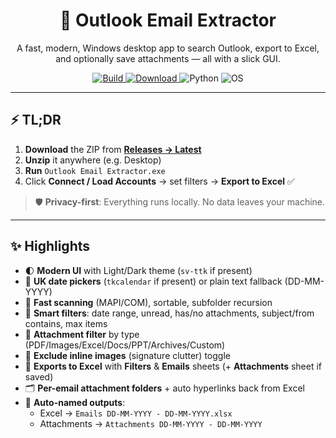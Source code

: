 <h1 align="center">📧 Outlook Email Extractor</h1>

<p align="center">
  A fast, modern, Windows desktop app to search Outlook, export to Excel, and optionally save attachments — all with a slick GUI.
</p>

<p align="center">
  <a href="https://github.com/griffgriff5000/Spotlight-on-Outlook/actions/workflows/build.yml">
    <img alt="Build" src="https://github.com/griffgriff5000/Spotlight-on-Outlook/actions/workflows/build.yml/badge.svg?branch=main">
  </a>
  <a href="https://github.com/griffgriff5000/Spotlight-on-Outlook/releases/latest">
    <img alt="Download" src="https://img.shields.io/github/v/release/griffgriff5000/Spotlight-on-Outlook?display_name=release&sort=semver&label=Latest%20Release&logo=github">
  </a>
  <img alt="Python" src="https://img.shields.io/badge/Python-3.12-3776AB?logo=python&logoColor=white">
  <img alt="OS" src="https://img.shields.io/badge/Windows-10%2F11-0078D6?logo=windows&logoColor=white">
</p>

---

## ⚡ TL;DR

1. **Download** the ZIP from **[Releases → Latest](https://github.com/griffgriff5000/Spotlight-on-Outlook/releases/latest)**  
2. **Unzip** it anywhere (e.g. Desktop)  
3. **Run** `Outlook Email Extractor.exe`  
4. Click **Connect / Load Accounts** → set filters → **Export to Excel** ✅

> 🛡️ **Privacy-first**: Everything runs locally. No data leaves your machine.

---

## ✨ Highlights

- 🌓 **Modern UI** with Light/Dark theme (`sv-ttk` if present)  
- 📅 **UK date pickers** (`tkcalendar` if present) or plain text fallback (DD-MM-YYYY)  
- 🧵 **Fast scanning** (MAPI/COM), sortable, subfolder recursion  
- 🧲 **Smart filters**: date range, unread, has/no attachments, subject/from contains, max items  
- 🧰 **Attachment filter** by type (PDF/Images/Excel/Docs/PPT/Archives/Custom)  
- 🧽 **Exclude inline images** (signature clutter) toggle  
- 💾 **Exports to Excel** with **Filters** & **Emails** sheets (+ **Attachments** sheet if saved)  
- 🗂️ **Per-email attachment folders** + auto hyperlinks back from Excel  
- 🧠 **Auto-named outputs**:  
  - Excel → `Emails DD-MM-YYYY - DD-MM-YYYY.xlsx`  
  - Attachments → `Attachments DD-MM-YYYY - DD-MM-YYYY`
